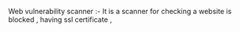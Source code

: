 Web vulnerability scanner :- It is a scanner for checking a website is blocked , having ssl certificate , 
